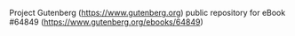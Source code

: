 Project Gutenberg (https://www.gutenberg.org) public repository for
eBook #64849 (https://www.gutenberg.org/ebooks/64849)
